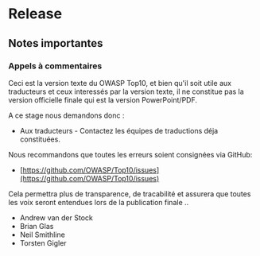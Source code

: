 # Release

## Notes importantes 

### Appels à commentaires

Ceci est la version texte du OWASP Top10, et  bien qu'il soit utile aux traducteurs et ceux interessés par la version texte, il ne constitue pas la version officielle finale qui est la version PowerPoint/PDF.


A ce stage nous demandons donc : 

- Aux traducteurs - Contactez les équipes de traductions déja constituées.

Nous recommandons que toutes les erreurs soient consignées via GitHub:

- [https://github.com/OWASP/Top10/issues](https://github.com/OWASP/Top10/issues)

Cela permettra plus de transparence, de tracabilité et assurera que toutes les voix seront entendues lors de la publication finale ..

- Andrew van der Stock
- Brian Glas
- Neil Smithline
- Torsten Gigler
